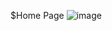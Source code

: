 $Home Page
![image](https://github.com/a-s-akash/bob/assets/149227673/0b410efc-ea3f-4aeb-ad6f-64601d4c952c)
